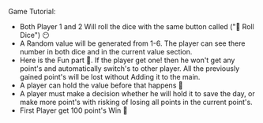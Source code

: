 Game Tutorial:

- Both Player 1 and 2 Will roll the dice with the same button called ("🎲 Roll Dice")
  😶
- A Random value will be generated from 1-6. The player can see there number in both dice and in the current value section.
- Here is the Fun part 🥸. If the player get one! then he won't get any point's and automatically switch's to other player. All the previously gained point's will be lost without Adding it to the main.
- A player can hold the value before that happens 🤩
- A player must make a decision whether he will hold it to save the day, or make more point's with risking of losing all points in the current point's.
- First Player get 100 point's Win 🥳
